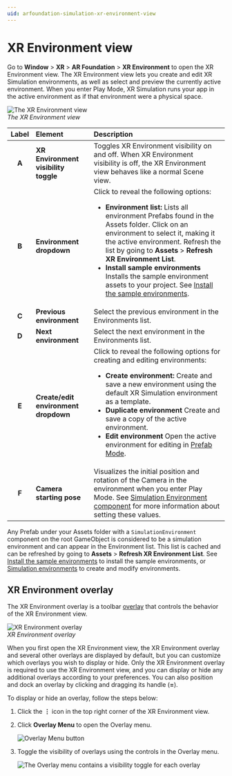 ```yaml
---
uid: arfoundation-simulation-xr-environment-view
---
```

# XR Environment view

Go to **Window** > **XR** > **AR Foundation** > **XR Environment** to open the XR Environment view. The XR Environment view lets you create and edit XR Simulation environments, as well as select and preview the currently active environment. When you enter Play Mode, XR Simulation runs your app in the active environment as if that environment were a physical space.

![The XR Environment view](../images/xr-environment-view-annotated.png)<br/>*The XR Environment view*

| **Label** | **Element** | **Description** |
| :-------: | :---------- | :-------------- |
| **A** | **XR Environment visibility toggle** | Toggles XR Environment visibility on and off. When XR Environment visibility is off, the XR Environment view behaves like a normal Scene view. |
| **B** | **Environment dropdown** | Click to reveal the following options: <ul><li><strong>Environment list:</strong> Lists all environment Prefabs found in the Assets folder. Click on an environment to select it, making it the active environment. Refresh the list by going to **Assets** > **Refresh XR Environment List**.</li><li><strong>Install sample environments</strong> Installs the sample environment assets to your project. See [Install the sample environments](simulation-getting-started.md#install-the-sample-environments).</li></ul> |
| **C** | **Previous environment**       | Select the previous environment in the Environments list. |
| **D** | **Next environment**           | Select the next environment in the Environments list.  |
| **E** | **Create/edit environment dropdown** | Click to reveal the following options for creating and editing environments: <ul><li><strong>Create environment:</strong> Create and save a new environment using the default XR Simulation environment as a template.</li><li><strong>Duplicate environment</strong> Create and save a copy of the active environment.</li><li><strong>Edit environment</strong> Open the active environment for editing in [Prefab Mode](https://docs.unity3d.com/Manual/EditingInPrefabMode.html).</li></ul> |
| **F** | **Camera starting pose** | Visualizes the initial position and rotation of the Camera in the environment when you enter Play Mode. See [Simulation Environment component](simulation-environments.md#simulation-environment-component) for more information about setting these values. |

Any Prefab under your Assets folder with a `SimulationEnvironment` component on the root GameObject is considered to be a simulation environment and can appear in the Environment list. This list is cached and can be refreshed by going to **Assets** > **Refresh XR Environment List**. See [Install the sample environments](xref:arfoundation-simulation-getting-started#install-the-sample-environments) to install the sample environments, or [Simulation environments](xref:arfoundation-simulation-environments) to create and modify environments.

## XR Environment overlay

The XR Environment overlay is a toolbar [overlay](https://docs.unity3d.com/Manual/overlays.html) that controls the behavior of the XR Environment view.

![XR Environment overlay](../images/xr-environment-overlay.png)<br/>*XR Environment overlay*

When you first open the XR Environment view, the XR Environment overlay and several other overlays are displayed by default, but you can customize which overlays you wish to display or hide. Only the XR Environment overlay is required to use the XR Environment view, and you can display or hide any additional overlays according to your preferences. You can also position and dock an overlay by clicking and dragging its handle (**=**).

To display or hide an overlay, follow the steps below:

1. Click the **⋮** icon in the top right corner of the XR Environment view.
2. Click **Overlay Menu** to open the Overlay menu.

   ![Overlay Menu button](../images/overlay-menu-button.png)

3. Toggle the visibility of overlays using the controls in the Overlay menu.

   ![The Overlay menu contains a visibility toggle for each overlay](../images/overlay-menu.png)
